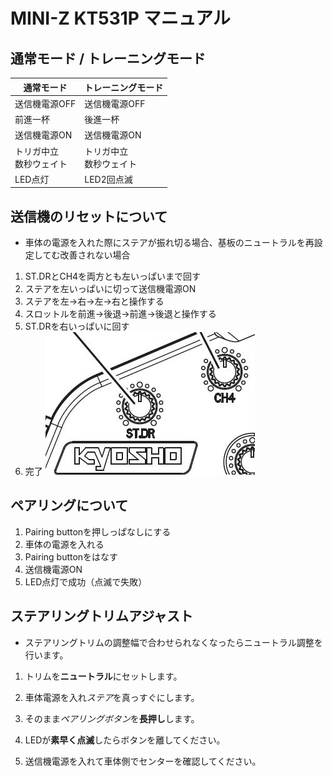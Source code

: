 # MINI-Z KT531P マニュアル

## 通常モード / トレーニングモード

|通常モード |トレーニングモード
|--|--
|送信機電源OFF  |送信機電源OFF
|前進一杯　|後進一杯
|送信機電源ON |送信機電源ON
|トリガ中立<br>数秒ウェイト|トリガ中立<br>数秒ウェイト
|LED点灯　|LED2回点滅

## 送信機のリセットについて
- 車体の電源を入れた際にステアが振れ切る場合、基板のニュートラルを再設定してむ改善されない場合
1. ST.DRとCH4を両方とも左いっぱいまで回す
2. ステアを左いっぱいに切って送信機電源ON
3. ステアを左→右→左→右と操作する
4. スロットルを前進→後退→前進→後退と操作する
5. ST.DRを右いっぱいに回す
6. 完了
![DR/CH4](img/CH4.jpg)

## ペアリングについて
1. Pairing buttonを押しっぱなしにする
2. 車体の電源を入れる
3. Pairing buttonをはなす
4. 送信機電源ON
5. LED点灯で成功（点滅で失敗）


## ステアリングトリムアジャスト
- ステアリングトリムの調整幅で合わせられなくなったらニュートラル調整を行います。

1. トリムを**ニュートラル**にセットします。

2. 車体電源を入れ*ステア*を真っすぐにします。

3. そのまま*ペアリングボタン*を**長押し**します。

4. LEDが**素早く点滅**したらボタンを離してください。

5. 送信機電源を入れて車体側でセンターを確認してください。

